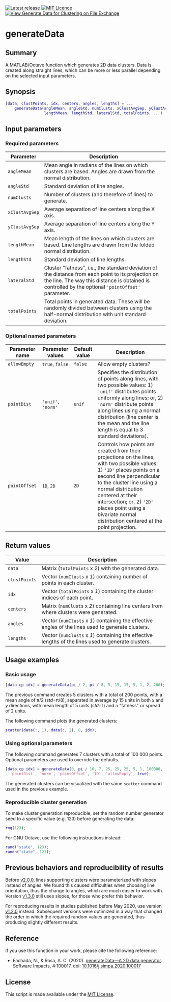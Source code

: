 [![Latest release](https://img.shields.io/github/release/fakenmc/generateData.svg)](https://github.com/fakenmc/generateData/releases)
[![MIT Licence](https://img.shields.io/badge/license-MIT-yellowgreen.svg)](https://opensource.org/licenses/MIT/)
[![View Generate Data for Clustering on File Exchange](https://www.mathworks.com/matlabcentral/images/matlab-file-exchange.svg)](https://www.mathworks.com/matlabcentral/fileexchange/37435-generate-data-for-clustering)

# generateData

## Summary

A MATLAB/Octave function which generates 2D data clusters. Data is
created along straight lines, which can be more or less parallel
depending on the selected input parameters.

## Synopsis

```MATLAB
[data, clustPoints, idx, centers, angles, lengths] = ...
    generateData(angleMean, angleStd, numClusts, xClustAvgSep, yClustAvgSep, ...
                 lengthMean, lengthStd, lateralStd, totalPoints, ...)
```

## Input parameters

### Required parameters

Parameter      | Description
-------------- | -----------
`angleMean`    | Mean angle in radians of the lines on which clusters are based. Angles are drawn from the normal distribution.
`angleStd`     | Standard deviation of line angles.
`numClusts`    | Number of clusters (and therefore of lines) to generate.
`xClustAvgSep` | Average separation of line centers along the X axis.
`yClustAvgSep` | Average separation of line centers along the Y axis.
`lengthMean`   | Mean length of the lines on which clusters are based. Line lengths are drawn from the folded normal distribution.
`lengthStd`    | Standard deviation of line lengths.
`lateralStd`   | Cluster "fatness", i.e., the standard deviation of the distance from each point to its projection on the line. The way this distance is obtained is controlled by the optional `'pointOffset'` parameter.
`totalPoints`  | Total points in generated data. These will be randomly divided between clusters using the half-normal distribution with unit standard deviation.

### Optional named parameters

Parameter name | Parameter values   | Default value | Description
-------------- | ---------------------------------- | ------------- | -----------
`allowEmpty`   | `true`, `false`    | `false`       | Allow empty clusters?
`pointDist`    | `'unif'`, `'norm'` | `unif`        | Specifies the distribution of points along lines, with two possible values: 1) `'unif'` distributes points uniformly along lines; or, 2) `'norm'` distribute points along lines using a normal distribution (line center is the mean and the line length is equal to 3 standard deviations).
`pointOffset`  | `1D`, `2D`         | `2D`          | Controls how points are created from their projections on the lines, with two possible values: 1) `'1D'` places points on a second line perpendicular to the cluster line using a normal distribution centered at their intersection; or, 2) `'2D'` places point using a bivariate normal distribution centered at the point projection.

## Return values

  Value         | Description
  ------------- | --------------------------------------------------------------------------------------
  `data`        | Matrix (`totalPoints` x *2*) with the generated data.
  `clustPoints` | Vector (`numClusts` x *1*) containing number of points in each cluster.
  `idx`         | Vector (`totalPoints` x *1*) containing the cluster indices of each point.
  `centers`     | Matrix (`numClusts` x *2*) containing line centers from where clusters were generated.
  `angles`      | Vector (`numClusts` x *1*) containing the effective angles of the lines used to generate clusters.
  `lengths`     | Vector (`numClusts` x *1*) containing the effective lengths of the lines used to generate clusters.

## Usage examples

### Basic usage

```MATLAB
[data cp idx] = generateData(pi / 2, pi / 8, 5, 15, 15, 5, 1, 2, 200);
```

The previous command creates 5 clusters with a total of 200 points, with
a mean angle of π/2 (*std*=π/8), separated in average by 15 units in both
*x* and *y* directions, with mean length of 5 units (*std*=1) and a
"fatness" or spread of 2 units.

The following command plots the generated clusters:

```MATLAB
scatter(data(:, 1), data(:, 2), 8, idx);
```

### Using optional parameters

The following command generates 7 clusters with a total of 100 000 points.
Optional parameters are used to override the defaults.

```MATLAB
[data cp idx] = generateData(0, pi / 16, 7, 25, 25, 25, 5, 1, 100000, ...
  'pointDist', 'norm', 'pointOffset', '1D', 'allowEmpty', true);
```

The generated clusters can be visualized with the same `scatter` command used
in the previous example.

### Reproducible cluster generation

To make cluster generation reproducible, set the random number generator seed
to a specific value (e.g. 123) before generating the data:

```MATLAB
rng(123);
```

For GNU Octave, use the following instructions instead:

```MATLAB
rand("state", 123);
randn("state", 123);
```

## Previous behaviors and reproducibility of results

Before [v2.0.0](https://github.com/fakenmc/generateData/tree/v2.0.0), lines
supporting clusters were parameterized with slopes instead of angles. We found
this caused difficulties when choosing line orientation, thus the change to
angles, which are much easier to work with.
Version [v1.3.0](https://github.com/fakenmc/generateData/tree/v1.3.0) still
uses slopes, for those who prefer this behavior.

For reproducing results in studies published before May 2020, use version
[v1.2.0](https://github.com/fakenmc/generateData/tree/v1.2.0) instead.
Subsequent versions were optimized in a way that changed the order in which
the required random values are generated, thus producing slightly different
results.

## Reference

If you use this function in your work, please cite the following reference:

- Fachada, N., & Rosa, A. C. (2020).
[generateData—A 2D data generator](https://doi.org/10.1016/j.simpa.2020.100017).
Software Impacts, 4:100017. doi: [10.1016/j.simpa.2020.100017](https://doi.org/10.1016/j.simpa.2020.100017)

## License

This script is made available under the [MIT License](LICENSE).
